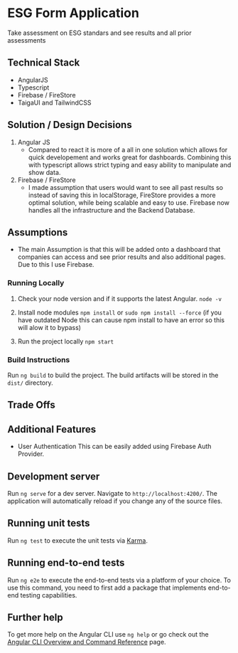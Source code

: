 # ESG Form Application

Take assessment on ESG standars and see results and all prior assessments

## Technical Stack

- AngularJS
- Typescript
- Firebase / FireStore
- TaigaUI and TailwindCSS

## Solution / Design Decisions

1. Angular JS
   - Compared to react it is more of a all in one solution which allows for quick developement and works great for dashboards. Combining this with typescript allows strict typing and easy ability to manipulate and show data.
2. Firebase / FireStore
   - I made assumption that users would want to see all past results so instead of saving this in localStorage, FireStore provides a more optimal solution, while being scalable and easy to use. Firebase now handles all the infrastructure and the Backend Database.

## Assumptions

- The main Assumption is that this will be added onto a dashboard that companies can access and see prior results and also additional pages. Due to this I use Firebase.

### Running Locally

1. Check your node version and if it supports the latest Angular.
   `node -v`

2. Install node modules
   `npm install` or `sudo npm install --force` (if you have outdated Node this can cause npm install to have an error so this will alow it to bypass)

3. Run the project locally
   `npm start`

### Build Instructions

Run `ng build` to build the project. The build artifacts will be stored in the `dist/` directory.

## Trade Offs

## Additional Features

- User Authentication
  This can be easily added using Firebase Auth Provider.

## Development server

Run `ng serve` for a dev server. Navigate to `http://localhost:4200/`. The application will automatically reload if you change any of the source files.

## Running unit tests

Run `ng test` to execute the unit tests via [Karma](https://karma-runner.github.io).

## Running end-to-end tests

Run `ng e2e` to execute the end-to-end tests via a platform of your choice. To use this command, you need to first add a package that implements end-to-end testing capabilities.

## Further help

To get more help on the Angular CLI use `ng help` or go check out the [Angular CLI Overview and Command Reference](https://angular.io/cli) page.
